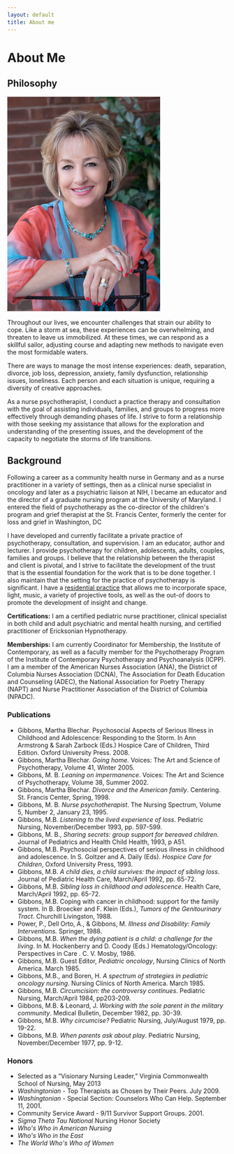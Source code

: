 ```yaml
---
layout: default
title: About me
---
```


<h1>About Me</h1>

<h2>Philosophy</h2>

<img id="headshot" src="/images/martha-gibbons-nurse-psychotherapist.jpg" alt="portrait of martha blechar gibbons">
<p>Throughout our lives, we encounter challenges that strain our ability to cope.   Like a storm at sea, these experiences can be overwhelming, and threaten to leave us immobilized.  At these times, we can respond as a skillful sailor, adjusting course and adapting new methods to navigate even the most formidable waters.</p>
<p>There are ways to manage the most intense experiences:  death, separation, divorce, job loss, depression, anxiety, family dysfunction, relationship issues, loneliness.  Each person and each situation is unique, requiring a diversity of creative approaches.</p> 
<p>As a nurse psychotherapist, I conduct a practice therapy and consultation with the goal of assisting individuals, families, and groups to progress more effectively through demanding phases of life.  I strive to form a relationship with those seeking my assistance that allows for the exploration and understanding of the presenting issues, and the development of the capacity to negotiate the storms of life transitions.</p>

<h2>Background</h2>
<p>Following a career as a community health nurse in Germany and as a nurse practitioner in a variety of settings, then as a clinical nurse specialist in oncology and later as a psychiatric liaison at NIH,  I became an educator and the director of a graduate nursing program at the University of Maryland.  I entered the field of psychotherapy as the co-director of the children's program and grief therapist at the St. Francis Center, formerly the center for loss and grief in Washington, DC</p>
<p>I have developed and currently facilitate a private practice of psychotherapy, consultation, and supervision.  I am an educator, author and lecturer.  I provide psychotherapy for children, adolescents, adults, couples, families and groups. I believe that the relationship between the therapist and client is pivotal, and I strive to facilitate the development of  the trust that is the essential foundation for the work that is to be done together.  I also maintain that the setting for the practice of psychotherapy is significant.  I have a <a href="view_office.php">residential practice</a> that allows me to incorporate space, light, music, a variety of projective tools, as well as the out-of doors to promote the development of insight and change.</p>
<p><b>Certifications:</b> I am a certified pediatric nurse practitioner, clinical specialist in both child and adult psychiatric and mental health nursing, and certified practitioner of Ericksonian Hypnotherapy.</p>
<p><b>Memberships:</b> I am currently Coordinator for Membership, the Institute of Contemporary, as well as a faculty member for the Psychotherapy Program of the Institute of Contemporary Psychotherapy and Psychoanalysis (ICPP). I am a member of the American Nurses Association (ANA), the District of Columbia Nurses Association (DCNA), The Association for Death Education and Counseling (ADEC), the National Association for Poetry Therapy (NAPT) and Nurse Practitioner Association of the District of Columbia (NPADC).</p>

<!-- Psychotherapy and Psychoanalysis (ICP+P)  Change ICPP to ICP+P  in the membership category. -->

<h3>Publications</h3>

<ul>
  <li>Gibbons, Martha Blechar. Psychosocial Aspects of Serious Illness in Childhood and Adolescence: Responding to the Storm. In Ann Armstrong &amp; Sarah Zarbock (Eds.) Hospice Care of Children, Third Edition. Oxford University Press. 2008.</li>

  <li>Gibbons, Martha Blechar.  <i>Going home.</i>  Voices:  The Art and Science of Psychotherapy, Volume 41, Winter 2005.</li>

  <li>Gibbons, M. B.  <i>Leaning on impermanence</i>.  Voices:  The Art and Science of Psychotherapy, Volume 38, Summer 2002.</li>

  <li>Gibbons, Martha Blechar.  <i>Divorce and the American family</i>.  Centering.  St. Francis Center, Spring, 1998.</li>

  <li>Gibbons, M. B.  <i>Nurse psychotherapist</i>.  The Nursing Spectrum, Volume 5, Number 2, January 23, 1995.</li>

  <li>Gibbons, M.B. <i>Listening to the lived experience of loss</i>.  Pediatric Nursing, November/December 1993, pp. 597-599.</li>

  <li>Gibbons, M. B., <i>Sharing secrets:  group support for bereaved children</i>.  Journal of Pediatrics and Health Child Health, 1993, p A51.</li>

  <li>Gibbons, M.B.  Psychosocial perspectives of serious illness in childhood and adolescence.  In S. Goltzer and A. Daily (Eds).  <i>Hospice Care for Children</i>, Oxford University Press, 1993.</li>

  <li>Gibbons, M.B.  <i>A child dies, a child survives:  the impact of sibling loss</i>. Journal of Pediatric Health Care, March/April 1992, pp. 65-72.</li>

  <li>Gibbons, M.B.  <i>Sibling loss in childhood and adolescence</i>.  Health Care, March/April 1992, pp. 65-72.</li>

  <li>Gibbons, M.B.  Coping with cancer in childhood:  support for the family system.  In B. Broecker and F. Klein (Eds.), <i>Tumors of the Genitourinary Tract</i>.  Churchill Livingston, 1988.</li>

  <li>Power, P., Dell Orto, A., &amp; Gibbons, M.  <i>Illness and Disability:  Family Interventions.</i>  Springer, 1988.</li>

  <li>Gibbons, M.B.  <i>When the dying patient is a child:  a challenge for the living</i>.  In M. Hockenberry and D. Coody (Eds.)  Hematology/Oncology:  Perspectives in Care . C. V. Mosby, 1986.</li>

  <li>Gibbons, M.B.  Guest Editor, <i>Pediatric oncology</i>, Nursing Clinics of North America.  March 1985.</li>

  <li>Gibbons, M.B., and Boren, H. <i>A spectrum of strategies in pediatric oncology nursing</i>.  Nursing Clinics of North America.  March 1985.</li>

  <li>Gibbons, M.B.  <i>Circumcision:  the controversy continues</i>. Pediatric Nursing, March/April 1984, pp203-209.</li>

  <li>Gibbons, M.B. &amp; Leonard, J.  <i>Working with the sole parent in the military community</i>.  Medical Bulletin, December 1982, pp. 30-39.</li>
  <li>Gibbons, M.B.  <i>Why circumcise?</i>  Pediatric Nursing, July/August 1979, pp. 19-22.</li>
  <li>Gibbons, M.B.  <i>When parents ask about play</i>.  Pediatric Nursing, November/December 1977, pp. 9-12.</li>
</ul>

### Honors


<ul>
  <li>Selected as a “Visionary Nursing Leader,” Virginia Commonwealth School of Nursing, May 2013</li>
  <li><i>Washingtonian</i> - Top Therapists as Chosen by Their Peers. July 2009.</li>
  <li><i>Washingtonian</i> - Special Section:  Counselors Who Can Help. September 11, 2001.</li>
  <li>Community Service Award - 9/11 Survivor Support Groups. 2001.</li>
  <li><i>Sigma Theta Tau National</i> Nursing Honor Society</li> 
  <li><i>Who's Who in American Nursing</i></li>
  <li><i>Who's Who in the East</i></li>
  <li><i>The World Who's Who of Women</i></li>
</ul>
